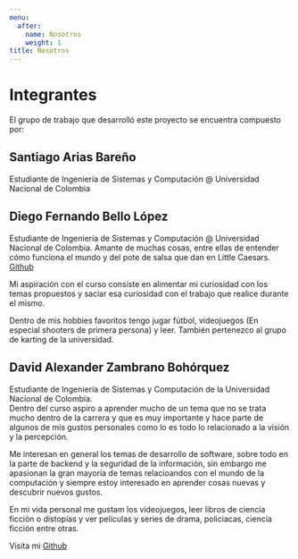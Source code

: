 ```yaml
---
menu:
  after:
    name: Nosotros
    weight: 1
title: Nosotros
---
```

# Integrantes
El grupo de trabajo que desarrolló este proyecto se encuentra compuesto por:

## **Santiago Arias Bareño**

Estudiante de Ingeniería de Sistemas y Computación @ Universidad Nacional de Colombia

## **Diego Fernando Bello López**

Estudiante de Ingeniería de Sistemas y Computación @ Universidad Nacional de Colombia.
Amante de muchas cosas, entre ellas de entender cómo funciona el mundo y del pote de salsa que dan en Little Caesars. [Github](https://github.com/dfbello)

Mi aspiración con el curso consiste en alimentar mi curiosidad con los temas propuestos y saciar esa curiosidad con el trabajo que realice durante el mismo.

Dentro de mis hobbies favoritos tengo jugar fútbol, videojuegos (En especial shooters de primera persona) y leer. También pertenezco al grupo de karting de la universidad.

## **David Alexander Zambrano Bohórquez**

Estudiante de Ingeniería de Sistemas y Computación de la Universidad Nacional de Colombia. </br>
Dentro del curso aspiro a aprender mucho de un tema que no se trata mucho dentro de la carrera y que es muy importante y hace parte de algunos de mis gustos personales como lo es todo lo relacionado a la visión y la percepción.

Me interesan en general los temas de desarrollo de software, sobre todo en la parte de backend y la seguridad de la información, sin embargo me apasionan la gran mayoría de temas relacioandos con el mundo de la computación y siempre estoy interesado en aprender cosas nuevas y descubrir nuevos gustos.

En mi vida personal me gustam los videojuegos, leer libros de ciencia ficción o distopías y ver películas y series de drama, policiacas, ciencia ficción entre otras. 

Visita mi [Github](https://github.com/dzambranob)

